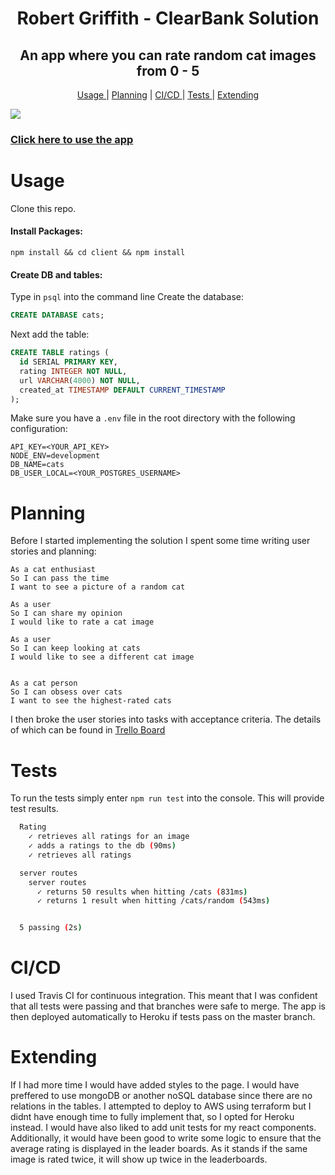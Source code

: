 <h1 align=center>Robert Griffith - ClearBank Solution</h1>

<h2 align=center>An app where you can rate random cat images from 0 - 5</h2>

<div align="center">

[Usage ](#usage) |
[Planning](#planning) |
[CI/CD ](#CI/CD) |
[Tests ](#Tests) |
[Extending](#extending)

</div>
<img src="https://travis-ci.com/bibbycodes/rate-my-cat.svg?branch=master">

<h3><a href="https://rate-my-cat.herokuapp.com/">Click here to use the app<a></h3>
  
# Usage
Clone this repo.

#### Install Packages:
`npm install && cd client && npm install`
#### Create DB and tables:
Type in `psql` into the command line
Create the database:

```sql
CREATE DATABASE cats;
``` 

Next add the table:
```sql
CREATE TABLE ratings (
  id SERIAL PRIMARY KEY,
  rating INTEGER NOT NULL,
  url VARCHAR(4000) NOT NULL,
  created_at TIMESTAMP DEFAULT CURRENT_TIMESTAMP
);
```

Make sure you have a `.env` file in the root directory with the following configuration:
```
API_KEY=<YOUR_API_KEY>
NODE_ENV=development
DB_NAME=cats
DB_USER_LOCAL=<YOUR_POSTGRES_USERNAME>
```

# Planning
Before I started implementing the solution I spent some time writing user stories and planning:

```
As a cat enthusiast
So I can pass the time
I want to see a picture of a random cat

As a user
So I can share my opinion
I would like to rate a cat image

As a user
So I can keep looking at cats
I would like to see a different cat image


As a cat person
So I can obsess over cats
I want to see the highest-rated cats
```

I then broke the user stories into tasks with acceptance criteria. The details of which can be found in <a href="https://trello.com/b/B6mmLRAm/rate-my-cat">Trello Board</a>


# Tests

To run the tests simply enter `npm run test` into the console. This will provide test results.

```bash
  Rating
    ✓ retrieves all ratings for an image
    ✓ adds a ratings to the db (90ms)
    ✓ retrieves all ratings

  server routes
    server routes
      ✓ returns 50 results when hitting /cats (831ms)
      ✓ returns 1 result when hitting /cats/random (543ms)


  5 passing (2s)
```

# CI/CD
I used Travis CI for continuous integration. This meant that I was confident that all tests were passing and that branches were safe to merge.
The app is then deployed automatically to Heroku if tests pass on the master branch.


# Extending

If I had more time I would have added styles to the page. I would have preffered to use mongoDB or another noSQL database since there are no relations in the tables. I attempted to deploy to AWS using terraform but I didnt have enough time to fully implement that, so I opted for Heroku instead. I would have also liked to add unit tests for my react components. Additionally, it would have been good to write some logic to ensure that the average rating is displayed in the leader boards. As it stands if the same image is rated twice, it will show up twice in the leaderboards.